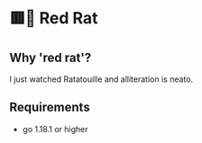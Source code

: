 # 🟥🐀 Red Rat

## Why 'red rat'?
I just watched Ratatouille and alliteration is neato.

## Requirements
- go 1.18.1 or higher
